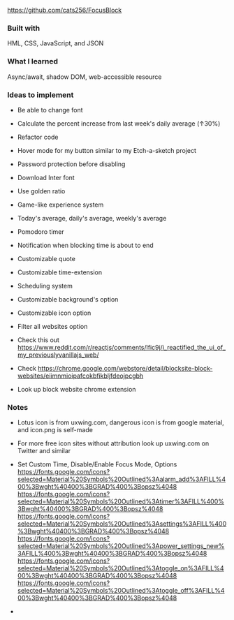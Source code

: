 https://github.com/cats256/FocusBlock

### Built with

HML, CSS, JavaScript, and JSON

### What I learned

Async/await, shadow DOM, web-accessible resource

### Ideas to implement

- Be able to change font
  
- Calculate the percent increase from last week's daily average (↑30%)

- Refactor code
  
- Hover mode for my button similar to my Etch-a-sketch project

- Password protection before disabling

- Download Inter font

- Use golden ratio

- Game-like experience system

- Today's average, daily's average, weekly's average

- Pomodoro timer

- Notification when blocking time is about to end

- Customizable quote

- Customizable time-extension

- Scheduling system

- Customizable background's option

- Customizable icon option

- Filter all websites option

- Check this out https://www.reddit.com/r/reactjs/comments/lfic9j/i_reactified_the_ui_of_my_previouslyvanillajs_web/

- Check https://chrome.google.com/webstore/detail/blocksite-block-websites/eiimnmioipafcokbfikbljfdeojpcgbh

- Look up block website chrome extension

### Notes

- Lotus icon is from uxwing.com, dangerous icon is from google material, and icon.png is self-made

- For more free icon sites without attribution look up uxwing.com on Twitter and similar

- Set Custom Time, Disable/Enable Focus Mode, Options
  https://fonts.google.com/icons?selected=Material%20Symbols%20Outlined%3Aalarm_add%3AFILL%400%3Bwght%40400%3BGRAD%400%3Bopsz%4048
  https://fonts.google.com/icons?selected=Material%20Symbols%20Outlined%3Atimer%3AFILL%400%3Bwght%40400%3BGRAD%400%3Bopsz%4048
  https://fonts.google.com/icons?selected=Material%20Symbols%20Outlined%3Asettings%3AFILL%400%3Bwght%40400%3BGRAD%400%3Bopsz%4048
  https://fonts.google.com/icons?selected=Material%20Symbols%20Outlined%3Apower_settings_new%3AFILL%400%3Bwght%40400%3BGRAD%400%3Bopsz%4048
  https://fonts.google.com/icons?selected=Material%20Symbols%20Outlined%3Atoggle_on%3AFILL%400%3Bwght%40400%3BGRAD%400%3Bopsz%4048
  https://fonts.google.com/icons?selected=Material%20Symbols%20Outlined%3Atoggle_off%3AFILL%400%3Bwght%40400%3BGRAD%400%3Bopsz%4048

-
